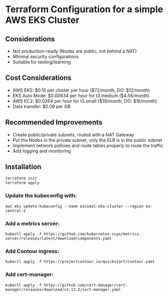 # Terraform Configuration for a simple AWS EKS Cluster

## Considerations

* Not production-ready (Nodes are public, not behind a NAT)
* Minimal security configurations
* Suitable for testing/learning

## Cost Considerations

* AWS EKS: \$0.10 per cluster per hour (\$72/month, DO: \$12/month)
* EKS Auto Mode: \$0.00634 per hour for t3.medium (\$4.56/month)
* AWS EC2: \$0.0264 per hour for t3.small (\$19/month, DO: \$18/month)
* Data transfer: \$0.09 per GB

## Recommended Improvements

* Create public/private subnets, routed with a NAT Gateway
* Put the Nodes in the private subnet, only the ELB is in the public subnet
* Implement network policies and route tables properly to route the traffic
* Add logging and monitoring

## Installation

```shell
terraform init
terraform apply
```

### Update the kubeconfig with:

```shell
aws eks update-kubeconfig --name minimal-eks-cluster --region eu-central-2
```

### Add a metrics server:
  
```shell
kubectl apply -f https://github.com/kubernetes-sigs/metrics-server/releases/latest/download/components.yaml
```

### Add Contour ingress:
  
```shell
kubectl apply -f https://projectcontour.io/quickstart/contour.yaml
```

### Add cert-manager:

```shell
kubectl apply -f https://github.com/cert-manager/cert-manager/releases/download/v1.13.2/cert-manager.yaml
```
